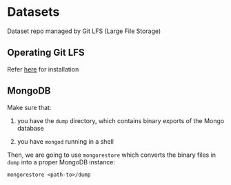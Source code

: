 # Datasets
Dataset repo managed by Git LFS (Large File Storage)

## Operating Git LFS
Refer [here](https://git-lfs.github.com/) for installation

## MongoDB
Make sure that:

1. you have the `dump` directory, which contains binary exports of the Mongo database

2. you have `mongod` running in a shell


Then, we are going to use `mongorestore` which converts the binary files in `dump` into a proper MongoDB instance:

`mongorestore <path-to>/dump`
